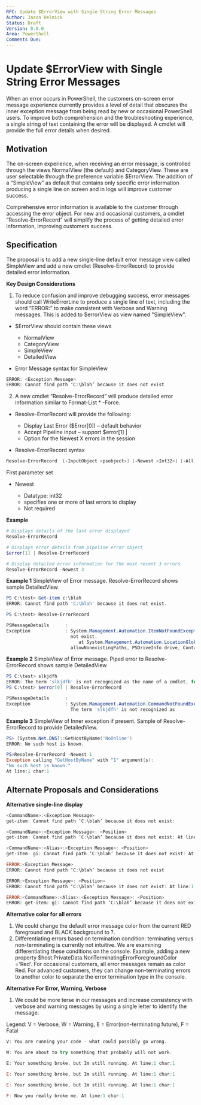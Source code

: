 ```yaml
---
RFC: Update $ErrorView with Single String Error Messages
Author: Jason Helmick
Status: Draft
Version: 0.0.0
Area: PowerShell
Comments Due:
---
```


# Update $ErrorView with Single String Error Messages

When an error occurs in PowerShell, the customers on-screen error message experience currently
provides a level of detail that obscures the inner exception message from being read by
new or occasional PowerShell users.
To improve both comprehension and the troubleshooting experience, a single string of text
containing the error will be displayed.  A cmdlet will provide the full error details when desired.

## Motivation

The on-screen experience, when receiving an error message,
is controlled through the views NormalView (the default) and CategoryView. These are user selectable
through the preference variable $ErrorView.
The addition of a “SimpleView” as default that contains only specific error
information producing a single line on screen and in logs will improve customer success.

Comprehensive error information is available to the customer through
accessing the error object. For new and occasional customers,
a cmdlet “Resolve-ErrorRecord” will simplify the process of getting detailed error information,
improving customers success.

## Specification

The proposal is to add a new single-line default error message view called SimpleView
and add a new cmdlet (Resolve-ErrorRecord) to provide detailed error information.

__Key Design Considerations__

1. To reduce confusion and improve debugging success,
error messages should call WriteErrorLine to produce a single line of text, including the word “ERROR:”
to make consistent with Verbose and Warning messages. This is added to $errorView as view named "SimpleView".

- $ErrorView should contain these views

    + NormalView
    + CategoryView
    + SimpleView
    + DetailedView

- Error Message syntax for SimpleView

```powershell
ERROR: <Exception Message>
ERROR: Cannot find path ‘C:\blah’ because it does not exist
```

2. A new cmdlet “Resolve-ErrorRecord” will produce detailed error information similar to Format-List * -Force.

- Resolve-ErrorRecord will provide the following:

    + Display Last Error ($Error[0]) – default behavior
    + Accept Pipeline input – support $error[1] |
    + Option for the Newest X errors in the session

- Resolve-ErrorRecord syntax

```powershell
Resolve-ErrorRecord  [-InputObject <psobject>] [-Newest <Int32>] [-All] [<CommonParameters>]
```

First parameter set

- Newest

    + Datatype: int32
    + specifies one or more of last errors to display
    + Not required

__Example__

```powershell
# Displays details of the last error displayed
Resolve-ErrorRecord

# Displays error details from pipeline error object
$error[1] | Resolve-ErrorRecord

# Display detailed error information for the most recent 3 errors
Resolve-ErrorRecord -Newest 3
```

__Example 1__
SimpleView of Error message. Resolve-ErrorRecord shows sample DetailedView

```powershell
PS C:\test> Get-item c:\blah
ERROR: Cannot find path 'C:\blah' because it does not exist.

PS C:\test> Resolve-ErrorRecord

PSMessageDetails      :
Exception             : System.Management.Automation.ItemNotFoundException: Cannot find path 'C:\blah' because it does
                        not exist.
                           at System.Management.Automation.LocationGlobber.ExpandMshGlobPath(String path, Boolean
                        allowNonexistingPaths, PSDriveInfo drive, ContainerCmdletProvider

```

__Example 2__
SimpleView of Error message. Piped error to Resolve-ErrorRecord shows sample DetailedView

```powershell
PS C:\test> slkjdfh
ERROR: The term 'slkjdfh' is not recognized as the name of a cmdlet, function, script file, or operable program.
PS C:\test> $error[0] | Resolve-ErrorRecord

PSMessageDetails      :
Exception             : System.Management.Automation.CommandNotFoundException:
                        The term 'slkjdfh' is not recognized as
```

__Example 3__
SimpleView of Inner exception if present. Sample of Resolve-ErrorRecord to provide DetailedView.

```powershell
PS> [System.Net.DNS]::GetHostByName('NoOnline')
ERROR: No such host is known.

PS>Resolve-ErrorRecord -Newest 1
Exception calling "GetHostByName" with "1" argument(s):
"No such host is known."
At line:1 char:1
```

## Alternate Proposals and Considerations

__Alternative single-line display__

```powershell
<CommandName>:<Exception Message>
get-item: Cannot find path ‘C:\blah’ because it does not exist:

<CommandName>:<Exception Message>: <Position>
get-item: Cannot find path ‘C:\blah’ because it does not exist: At line:1 char:1

<CommandName>:<Alias>:<Exception Message>: <Position>
get-item: gi: Cannot find path ‘C:\blah’ because it does not exist: At line:1 char:1

ERROR:<Exception Message>
ERROR: Cannot find path ‘C:\blah’ because it does not exist

ERROR:<Exception Message>: <Position>
ERROR: Cannot find path ‘C:\blah’ because it does not exist: At line:1 char:1

ERROR:<CommandName>:<Alias>:<Exception Message>: <Position>
ERROR: get-item: gi: Cannot find path ‘C:\blah’ because it does not exist: At line:1 char:1
```

__Alternative color for all errors__

1. We could change the default error message color from the current RED foreground and BLACK background to ?.
2. Differentiating errors based on termination condition: terminating versus non-terminating is currently not intuitive. We are examining differentiating these conditions on the console. Example, adding a new property $host.PrivateData.NonTerminatingErrorForegroundColor ='Red'.
For occasional customers, all error messages remain as color Red. For advanced customers, they can change non-terminating errors to another color to separate the error termination type in the console.

__Alternative For Error, Warning, Verbose__

1. We could be more terse in our messages and increase consistency with verbose and warning messages by using a single letter to identify the message.

Legend: V = Verbose, W = Warning, E = Error(non-terminating future), F = Fatal

```powershell
V: You are running your code - what could possibly go wrong.

W: You are about to try something that probably will not work.

E: Your something broke, but Im still running. At line:1 char:1

E: Your something broke, but Im still running. At line:1 char:1

E: Your something broke, but Im still running. At line:1 char:1

F: Now you really broke me. At line:1 char:1

```

